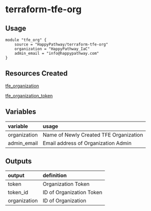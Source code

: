 # terraform-tfe-org
## Usage
```hcl
module "tfe_org" {
    source = "HappyPathway/terraform-tfe-org"
    organization = "HappyPathway_IaC"
    admin_email = "info@happypathway.com"
}
```
## Resources Created
[tfe_organization](https://www.terraform.io/docs/providers/tfe/r/organization.html "tfe_organization")

[tfe_organization_token](https://www.terraform.io/docs/providers/tfe/r/organization_token.html "tfe_organization_token")

## Variables
| variable | usage |
|:---|:---|
| organization | Name of Newly Created TFE Organization |
| admin_email | Email address of Organization Admin |

## Outputs
| output | definition |
|:---|:---|
| token | Organization Token
| token_id | ID of Organization Token
| organization | ID of Organization
